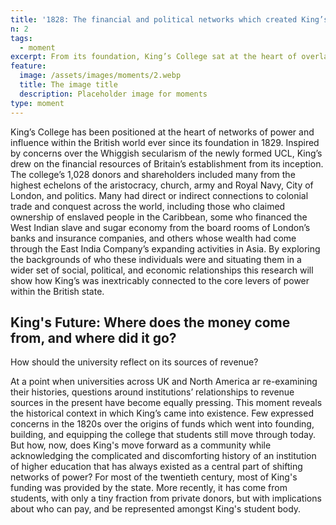 ```yaml
---
title: '1828: The financial and political networks which created King’s'
n: 2
tags:
  - moment
excerpt: From its foundation, King’s College sat at the heart of overlapping networks of institutional power in Britain.
feature:
  image: /assets/images/moments/2.webp
  title: The image title
  description: Placeholder image for moments
type: moment
---
```


King’s College has been positioned at the heart of networks of power and influence within the British world ever since its foundation in 1829. Inspired by concerns over the Whiggish secularism of the newly formed UCL, King’s drew on the financial resources of Britain’s establishment from its inception. The college’s 1,028 donors and shareholders included many from the highest echelons of the aristocracy, church, army and Royal Navy, City of London, and politics. Many had direct or indirect connections to colonial trade and conquest across the world, including those who claimed ownership of enslaved people in the Caribbean, some who financed the West Indian slave and sugar economy from the board rooms of London’s banks and insurance companies, and others whose wealth had come through the East India Company’s expanding activities in Asia. By exploring the backgrounds of who these individuals were and situating them in a wider set of social, political, and economic relationships this research will show how King’s was inextricably connected to the core levers of power within the British state.

## King's Future: Where does the money come from, and where did it go?

How should the university reflect on its sources of revenue?

At a point when universities across UK and North America ar re-examining their histories, questions around institutions’ relationships to revenue sources in the present have become equally pressing. This moment reveals the historical context in which King’s came into existence. Few expressed concerns in the 1820s over the origins of funds which went into founding, building, and equipping the college that students still move through today. But how, now, does King's move forward as a community while acknowledging the complicated and discomforting history of an institution of higher education that has always existed as a central part of shifting networks of power? For most of the twentieth century, most of King's funding was provided by the state. More recently, it has come from students, with only a tiny fraction from private donors, but with implications about who can pay, and be represented amongst King's student body.
